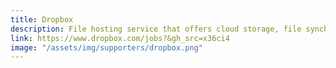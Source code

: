 ```yaml
---
title: Dropbox
description: File hosting service that offers cloud storage, file synchronization, personal cloud, and client software
link: https://www.dropbox.com/jobs?&gh_src=x36ci4
image: "/assets/img/supporters/dropbox.png"
---
```

